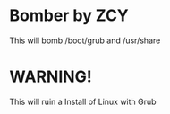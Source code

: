 # Bomber by ZCY
This will bomb /boot/grub and /usr/share
# WARNING!
This will ruin a Install of Linux with Grub

